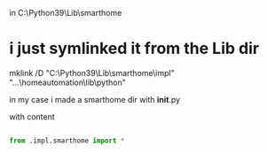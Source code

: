 in C:\Python39\Lib\smarthome

# i just symlinked it from the Lib dir
mklink /D "C:\Python39\Lib\smarthome\impl" "...\homeautomation\lib\python"



in my case i made a smarthome dir with __init__.py 

with content 

```python

from .impl.smarthome import *

```